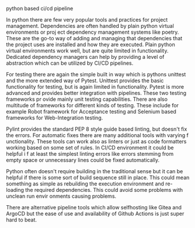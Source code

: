 python based ci/cd pipeline

In python there are few very popular tools and practices for project management. Dependencies are often handled by plain python virtual environments or proj
ect dependency management systems like poetry. These are the go-to way of adding and managing that dependencies that the project uses are installed and how 
they are executed. Plain python virtual environments work well, but are quite limited in functionality. Dedicated dependency managers can help by providing 
a level of abstraction which can be utilized by CI/CD pipelines.

For testing there are again the simple built in way which is pythons unittest and the more extended way of Pytest. Unittest provides the basic functionality
 for testing, but is again limited in functionality. Pytest is more advanced and provides better integration with pipelines. These two testing frameworks pr
ovide mainly unit testing capabilities. There are also multitude of frameworks for different kinds of testing. These include for example Robot framework for
 Acceptance testing and Selenium based frameworks for Web-Integration testing. 

Pylint provides the standard PEP 8 style guide based linting, but doesn't fix the errors. For automatic fixes there are many additional tools with varying f
unctionality. These tools can work also as linters or just as code formatters working based on some set of rules. In CI/CD environment it could be helpful i
f at least the simplest linting errors like errors stemming from empty space or unnecessary lines could be fixed automatically.

Python often doesn't require building in the traditional sense but it can be helpful if there is some sort of build sequence still in place. This could mean
 something as simple as rebuilding the execution environment and re-loading the required dependencies. This could avoid some problems with unclean run envir
onments causing problems. 

There are alternative pipeline tools which allow selfhosting like Gitea and ArgoCD but the ease of use and availability of Github Actions is just super hard
 to beat.


